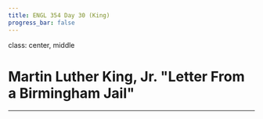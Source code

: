 ```yaml
---
title: ENGL 354 Day 30 (King)
progress_bar: false
---
```

class: center, middle

# Martin Luther King, Jr. "Letter From a Birmingham Jail"
---